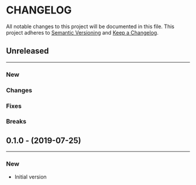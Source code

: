 # CHANGELOG

All notable changes to this project will be documented in this file.
This project adheres to [Semantic Versioning](http://semver.org/) and [Keep a Changelog](http://keepachangelog.com/).

## Unreleased
---

### New

### Changes

### Fixes

### Breaks


## 0.1.0 - (2019-07-25)
---

### New
* Initial version


